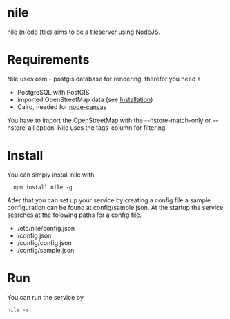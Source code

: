 # nile

 nile (n(ode )tile) aims to be a tileserver using [NodeJS](http://nodejs.org/).

# Requirements

  Nile uses osm - postgis database for rendering, therefor you need a

  * PostgreSQL with PostGIS
  * imported OpenStreetMap data (see [Installation](http://wiki.openstreetmap.org/wiki/PostGIS/Installation))
  * Cairo, needed for [node-canvas](https://github.com/Automattic/node-canvas)

  You have to import the OpenStreetMap with the --hstore-match-only or --hstore-all
  option. Nile uses the tags-column for filtering.

# Install

  You can simply install nile with

      npm install nile -g

  Atfer that you can set up your service by creating a config file a sample
  configuration can be found at config/sample.json. At the startup the service
  searches at the folowing paths for a config file.

  * /etc/nile/config.json
  * <program-path>/config.json
  * <program-path>/config/config.json
  * <program-path>/config/sample.json

# Run

  You can run the service by

    nile -s

  
